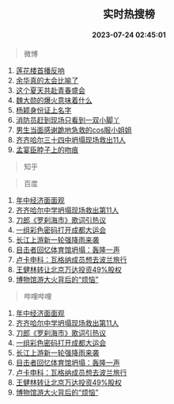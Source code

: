<div align="center"><h2>实时热搜榜</h2><h4>2023-07-24 02:45:01</h4></div>

> 微博  

1. [莲花楼首播反响](https://s.weibo.com/weibo?q=%23%E8%8E%B2%E8%8A%B1%E6%A5%BC%E9%A6%96%E6%92%AD%E5%8F%8D%E5%93%8D%23&t=31&band_rank=1&Refer=top)<br />
2. [余华真的太会比喻了](https://s.weibo.com/weibo?q=%E4%BD%99%E5%8D%8E%E7%9C%9F%E7%9A%84%E5%A4%AA%E4%BC%9A%E6%AF%94%E5%96%BB%E4%BA%86&t=31&band_rank=2&Refer=top)<br />
3. [这个夏天共赴青春盛会](https://s.weibo.com/weibo?q=%23%E8%BF%99%E4%B8%AA%E5%A4%8F%E5%A4%A9%E5%85%B1%E8%B5%B4%E9%9D%92%E6%98%A5%E7%9B%9B%E4%BC%9A%23&t=31&band_rank=3&Refer=top)<br />
4. [魏大勋的爆火意味着什么](https://s.weibo.com/weibo?q=%23%E9%AD%8F%E5%A4%A7%E5%8B%8B%E7%9A%84%E7%88%86%E7%81%AB%E6%84%8F%E5%91%B3%E7%9D%80%E4%BB%80%E4%B9%88%23&t=31&band_rank=4&Refer=top)<br />
5. [杨颖身份证上名字](https://s.weibo.com/weibo?q=%E6%9D%A8%E9%A2%96%E8%BA%AB%E4%BB%BD%E8%AF%81%E4%B8%8A%E5%90%8D%E5%AD%97&t=31&band_rank=5&Refer=top)<br />
6. [消防员赶到现场只看到一双小脚丫](https://s.weibo.com/weibo?q=%23%E6%B6%88%E9%98%B2%E5%91%98%E8%B5%B6%E5%88%B0%E7%8E%B0%E5%9C%BA%E5%8F%AA%E7%9C%8B%E5%88%B0%E4%B8%80%E5%8F%8C%E5%B0%8F%E8%84%9A%E4%B8%AB%23&t=31&band_rank=6&Refer=top)<br />
7. [男生当面感谢跪地急救的cos服小姐姐](https://s.weibo.com/weibo?q=%23%E7%94%B7%E7%94%9F%E5%BD%93%E9%9D%A2%E6%84%9F%E8%B0%A2%E8%B7%AA%E5%9C%B0%E6%80%A5%E6%95%91%E7%9A%84cos%E6%9C%8D%E5%B0%8F%E5%A7%90%E5%A7%90%23&t=31&band_rank=7&Refer=top)<br />
8. [齐齐哈尔三十四中坍塌现场救出11人](https://s.weibo.com/weibo?q=%23%E9%BD%90%E9%BD%90%E5%93%88%E5%B0%94%E4%B8%89%E5%8D%81%E5%9B%9B%E4%B8%AD%E5%9D%8D%E5%A1%8C%E7%8E%B0%E5%9C%BA%E6%95%91%E5%87%BA11%E4%BA%BA%23&t=31&band_rank=8&Refer=top)<br />
9. [孟宴臣脖子上的吻痕](https://s.weibo.com/weibo?q=%23%E5%AD%9F%E5%AE%B4%E8%87%A3%E8%84%96%E5%AD%90%E4%B8%8A%E7%9A%84%E5%90%BB%E7%97%95%23&t=31&band_rank=9&Refer=top)<br />

> 知乎  


> 百度  

1. [年中经济面面观](https://www.baidu.com/s?wd=%E5%B9%B4%E4%B8%AD%E7%BB%8F%E6%B5%8E%E9%9D%A2%E9%9D%A2%E8%A7%82&sa=fyb_news&rsv_dl=fyb_news)<br />
2. [齐齐哈尔中学坍塌现场救出第11人](https://www.baidu.com/s?wd=%E9%BD%90%E9%BD%90%E5%93%88%E5%B0%94%E4%B8%AD%E5%AD%A6%E5%9D%8D%E5%A1%8C%E7%8E%B0%E5%9C%BA%E6%95%91%E5%87%BA%E7%AC%AC11%E4%BA%BA&sa=fyb_news&rsv_dl=fyb_news)<br />
3. [刀郎《罗刹海市》歌词引热议](https://www.baidu.com/s?wd=%E5%88%80%E9%83%8E%E3%80%8A%E7%BD%97%E5%88%B9%E6%B5%B7%E5%B8%82%E3%80%8B%E6%AD%8C%E8%AF%8D%E5%BC%95%E7%83%AD%E8%AE%AE&sa=fyb_news&rsv_dl=fyb_news)<br />
4. [一组彩色密码打开成都大运会](https://www.baidu.com/s?wd=%E4%B8%80%E7%BB%84%E5%BD%A9%E8%89%B2%E5%AF%86%E7%A0%81%E6%89%93%E5%BC%80%E6%88%90%E9%83%BD%E5%A4%A7%E8%BF%90%E4%BC%9A&sa=fyb_news&rsv_dl=fyb_news)<br />
5. [长江上游新一轮强降雨来袭](https://www.baidu.com/s?wd=%E9%95%BF%E6%B1%9F%E4%B8%8A%E6%B8%B8%E6%96%B0%E4%B8%80%E8%BD%AE%E5%BC%BA%E9%99%8D%E9%9B%A8%E6%9D%A5%E8%A2%AD&sa=fyb_news&rsv_dl=fyb_news)<br />
6. [目击者回忆体育馆坍塌：轰隆一声](https://www.baidu.com/s?wd=%E7%9B%AE%E5%87%BB%E8%80%85%E5%9B%9E%E5%BF%86%E4%BD%93%E8%82%B2%E9%A6%86%E5%9D%8D%E5%A1%8C%EF%BC%9A%E8%BD%B0%E9%9A%86%E4%B8%80%E5%A3%B0&sa=fyb_news&rsv_dl=fyb_news)<br />
7. [卢卡申科：瓦格纳成员想去波兰旅行](https://www.baidu.com/s?wd=%E5%8D%A2%E5%8D%A1%E7%94%B3%E7%A7%91%EF%BC%9A%E7%93%A6%E6%A0%BC%E7%BA%B3%E6%88%90%E5%91%98%E6%83%B3%E5%8E%BB%E6%B3%A2%E5%85%B0%E6%97%85%E8%A1%8C&sa=fyb_news&rsv_dl=fyb_news)<br />
8. [王健林转让北京万达投资49%股权](https://www.baidu.com/s?wd=%E7%8E%8B%E5%81%A5%E6%9E%97%E8%BD%AC%E8%AE%A9%E5%8C%97%E4%BA%AC%E4%B8%87%E8%BE%BE%E6%8A%95%E8%B5%8449%25%E8%82%A1%E6%9D%83&sa=fyb_news&rsv_dl=fyb_news)<br />
9. [博物馆游大火背后的“烦恼”](https://www.baidu.com/s?wd=%E5%8D%9A%E7%89%A9%E9%A6%86%E6%B8%B8%E5%A4%A7%E7%81%AB%E8%83%8C%E5%90%8E%E7%9A%84%E2%80%9C%E7%83%A6%E6%81%BC%E2%80%9D&sa=fyb_news&rsv_dl=fyb_news)<br />

> 哔哩哔哩  

1. [年中经济面面观](https://www.baidu.com/s?wd=%E5%B9%B4%E4%B8%AD%E7%BB%8F%E6%B5%8E%E9%9D%A2%E9%9D%A2%E8%A7%82&sa=fyb_news&rsv_dl=fyb_news)<br />
2. [齐齐哈尔中学坍塌现场救出第11人](https://www.baidu.com/s?wd=%E9%BD%90%E9%BD%90%E5%93%88%E5%B0%94%E4%B8%AD%E5%AD%A6%E5%9D%8D%E5%A1%8C%E7%8E%B0%E5%9C%BA%E6%95%91%E5%87%BA%E7%AC%AC11%E4%BA%BA&sa=fyb_news&rsv_dl=fyb_news)<br />
3. [刀郎《罗刹海市》歌词引热议](https://www.baidu.com/s?wd=%E5%88%80%E9%83%8E%E3%80%8A%E7%BD%97%E5%88%B9%E6%B5%B7%E5%B8%82%E3%80%8B%E6%AD%8C%E8%AF%8D%E5%BC%95%E7%83%AD%E8%AE%AE&sa=fyb_news&rsv_dl=fyb_news)<br />
4. [一组彩色密码打开成都大运会](https://www.baidu.com/s?wd=%E4%B8%80%E7%BB%84%E5%BD%A9%E8%89%B2%E5%AF%86%E7%A0%81%E6%89%93%E5%BC%80%E6%88%90%E9%83%BD%E5%A4%A7%E8%BF%90%E4%BC%9A&sa=fyb_news&rsv_dl=fyb_news)<br />
5. [长江上游新一轮强降雨来袭](https://www.baidu.com/s?wd=%E9%95%BF%E6%B1%9F%E4%B8%8A%E6%B8%B8%E6%96%B0%E4%B8%80%E8%BD%AE%E5%BC%BA%E9%99%8D%E9%9B%A8%E6%9D%A5%E8%A2%AD&sa=fyb_news&rsv_dl=fyb_news)<br />
6. [目击者回忆体育馆坍塌：轰隆一声](https://www.baidu.com/s?wd=%E7%9B%AE%E5%87%BB%E8%80%85%E5%9B%9E%E5%BF%86%E4%BD%93%E8%82%B2%E9%A6%86%E5%9D%8D%E5%A1%8C%EF%BC%9A%E8%BD%B0%E9%9A%86%E4%B8%80%E5%A3%B0&sa=fyb_news&rsv_dl=fyb_news)<br />
7. [卢卡申科：瓦格纳成员想去波兰旅行](https://www.baidu.com/s?wd=%E5%8D%A2%E5%8D%A1%E7%94%B3%E7%A7%91%EF%BC%9A%E7%93%A6%E6%A0%BC%E7%BA%B3%E6%88%90%E5%91%98%E6%83%B3%E5%8E%BB%E6%B3%A2%E5%85%B0%E6%97%85%E8%A1%8C&sa=fyb_news&rsv_dl=fyb_news)<br />
8. [王健林转让北京万达投资49%股权](https://www.baidu.com/s?wd=%E7%8E%8B%E5%81%A5%E6%9E%97%E8%BD%AC%E8%AE%A9%E5%8C%97%E4%BA%AC%E4%B8%87%E8%BE%BE%E6%8A%95%E8%B5%8449%25%E8%82%A1%E6%9D%83&sa=fyb_news&rsv_dl=fyb_news)<br />
9. [博物馆游大火背后的“烦恼”](https://www.baidu.com/s?wd=%E5%8D%9A%E7%89%A9%E9%A6%86%E6%B8%B8%E5%A4%A7%E7%81%AB%E8%83%8C%E5%90%8E%E7%9A%84%E2%80%9C%E7%83%A6%E6%81%BC%E2%80%9D&sa=fyb_news&rsv_dl=fyb_news)<br />
